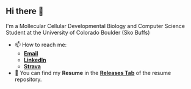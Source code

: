 ## Hi there 👋

I'm a Mollecular Cellular Developmental Biology and Computer Science Student at the University of Colorado Boulder (Sko Buffs)


- 📫 How to reach me:
  - [**Email**](mailto:samuel-garmany@colorado.edu)
  - [**LinkedIn**](https://www.linkedin.com/in/samuel-garmany)
  - [**Strava**](https://www.strava.com/athletes/86847912)
- 📄 You can find my **Resume** in the [**Releases Tab**](https://github.com/samuel-garmany/resume/releases) of the resume repository.

<!--
**samuel-garmany/samuel-garmany** is a ✨ _special_ ✨ repository because its `README.md` (this file) appears on your GitHub profile.

Here are some ideas to get you started:

- 🔭 I’m currently working on ...
- 🌱 I’m currently learning ...
- 👯 I’m looking to collaborate on ...
- 🤔 I’m looking for help with ...
- 💬 Ask me about ...
- 📫 How to reach me: ...
- 😄 Pronouns: ...
- ⚡ Fun fact: ...
-->
